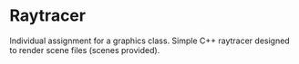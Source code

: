 # Raytracer
Individual assignment for a graphics class. Simple C++ raytracer designed to render scene files (scenes provided). 
